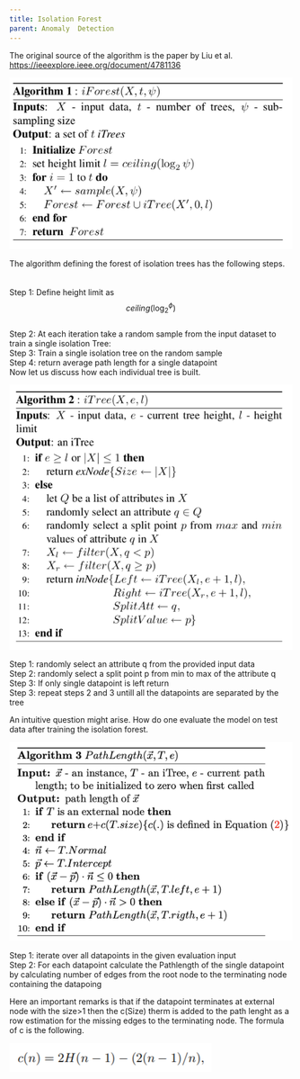 ```yaml
---
title: Isolation Forest
parent: Anomaly  Detection
---
```


<script src="https://polyfill.io/v3/polyfill.min.js?features=es6"></script>
<script type="text/javascript" id="MathJax-script" async
  src="https://cdn.jsdelivr.net/npm/mathjax@3/es5/tex-chtml.js">
</script>


<body>


The original source of the algorithm is the paper by Liu et al. https://ieeexplore.ieee.org/document/4781136<br>

<img src="images/isolation_forest_trees.png"><br>

The algorithm defining the forest of isolation trees has the following steps.<br>
<br><br>
<bold>Step 1:</bold> Define height limit as $$ceiling(\log_2^\phi)$$<br>
<bold>Step 2:</bold> At each iteration take a random sample from the input dataset to train a single isolation Tree:<br>
<bold>Step 3:</bold> Train a single isolation tree on the random sample<br>
<bold>Step 4:</bold> return average path length for a single datapoint<br>
Now let us discuss how each individual tree is built.

<img src="images/isolation_forest_pseudocode.png"><br>

<bold>Step 1:</bold> randomly select an attribute q from the provided input data<br>
<bold>Step 2:</bold> randomly select a split point p from min to max of the attribute q<br>
<bold>Step 3:</bold> If only single datapoint is left return <br>
<bold>Step 3:</bold> repeat steps 2 and 3 untill all the datapoints are separated by the tree<br>

An intuitive question might arise. How do one evaluate the model on test data after training the isolation forest.<br>

<img src="images/isolation_forest_pathlen.png"><br>

<bold>Step 1:</bold> iterate over all datapoints in the given evaluation input<br>
<bold>Step 2:</bold> For each datapoint calculate the Pathlength of the single datapoint by calculating number of edges from the root node to the terminating node containing the datapoing<br>

Here an important remarks is that if the datapoint terminates at external node with the size>1 then the c(Size) therm is added to the path lenght as a row estimation for the missing edges to the terminating node. The formula of c is the following.<br>

<img src="images/isolationcn.png"><br>

</body>